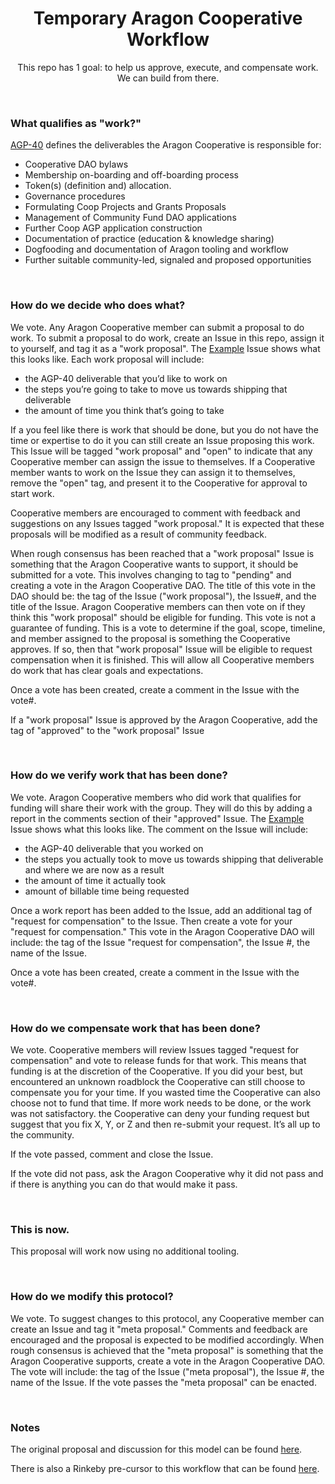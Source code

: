 <h1 align='center'>
  Temporary Aragon Cooperative Workflow
</h1>

<p align='center'>
  This repo has 1 goal: to help us approve, execute, and compensate work. We can build from there.
</p>

<br>

### What qualifies as "work?"

[AGP-40](https://github.com/aragon/AGPs/blob/6d2f51a988b13c6855cd8c1a955807f476d4cac9/AGPs/AGP-40.md) defines the deliverables the Aragon Cooperative is responsible for:
- Cooperative DAO bylaws
- Membership on-boarding and off-boarding process
- Token(s) (definition and) allocation.
- Governance procedures
- Formulating Coop Projects and Grants Proposals
- Management of Community Fund DAO applications
- Further Coop AGP application construction
- Documentation of practice (education & knowledge sharing)
- Dogfooding and documentation of Aragon tooling and workflow
- Further suitable community-led, signaled and proposed opportunities

<br>

### How do we decide who does what?

We vote. Any Aragon Cooperative member can submit a proposal to do work. To submit a proposal to do work, create an Issue in this repo, assign it to yourself, and tag it as a "work proposal". The [Example](https://github.com/aragoncoop/temp/issues/1) Issue shows what this looks like. Each work proposal will include:
- the AGP-40 deliverable that you’d like to work on
- the steps you’re going to take to move us towards shipping that deliverable
- the amount of time you think that’s going to take

If a you feel like there is work that should be done, but you do not have the time or expertise to do it you can still create an Issue proposing this work. This Issue will be tagged "work proposal" and "open" to indicate that any Cooperative member can assign the issue to themselves. If a Cooperative member wants to work on the Issue they can assign it to themselves, remove the "open" tag, and present it to the Cooperative for approval to start work.

Cooperative members are encouraged to comment with feedback and suggestions on any Issues tagged "work proposal." It is expected that these proposals will be modified as a result of community feedback.

When rough consensus has been reached that a "work proposal" Issue is something that the Aragon Cooperative wants to support, it should be submitted for a vote. This involves changing to tag to "pending" and creating a vote in the Aragon Cooperative DAO. The title of this vote in the DAO should be: the tag of the Issue ("work proposal"), the Issue#, and the title of the Issue. Aragon Cooperative members can then vote on if they think this "work proposal" should be eligible for funding. This vote is not a guarantee of funding. This is a vote to determine if the goal, scope, timeline, and member assigned to the proposal is something the Cooperative approves. If so, then that "work proposal" Issue will be eligible to request compensation when it is finished. This will allow all Cooperative members do work that has clear goals and expectations.

Once a vote has been created, create a comment in the Issue with the vote#. 

If a "work proposal" Issue is approved by the Aragon Cooperative, add the tag of "approved" to the "work proposal" Issue

<br>

### How do we verify work that has been done?

We vote. Aragon Cooperative members who did work that qualifies for funding will share their work with the group. They will do this by adding a report in the comments section of their "approved" Issue. The [Example](https://github.com/aragoncoop/temp/issues/1) Issue shows what this looks like. The comment on the Issue will include:
- the AGP-40 deliverable that you worked on
- the steps you actually took to move us towards shipping that deliverable and where we are now as a result
- the amount of time it actually took
- amount of billable time being requested

Once a work report has been added to the Issue, add an additional tag of "request for compensation" to the Issue. Then create a vote for your "request for compensation." This vote in the Aragon Cooperative DAO will include: the tag of the Issue "request for compensation", the Issue #, the name of the Issue. 

Once a vote has been created, create a comment in the Issue with the vote#. 

<br>

### How do we compensate work that has been done?

We vote. Cooperative members will review Issues tagged "request for compensation" and vote to release funds for that work. This means that funding is at the discretion of the Cooperative. If you did your best, but encountered an unknown roadblock the Cooperative can still choose to compensate you for your time. If you wasted time the Cooperative can also choose not to fund that time. If more work needs to be done, or the work was not satisfactory. the Cooperative can deny your funding request but suggest that you fix X, Y, or Z and then re-submit your request. It’s all up to the community.

If the vote passed, comment and close the Issue.

If the vote did not pass, ask the Aragon Cooperative why it did not pass and if there is anything you can do that would make it pass. 

<br>

### This is now.

This proposal will work now using no additional tooling.

<br>

### How do we modify this protocol?

We vote. To suggest changes to this protocol, any Cooperative member can create an Issue and tag it "meta proposal." Comments and feedback are encouraged and the proposal is expected to be modified accordingly. When rough consensus is achieved that the "meta proposal" is something that the Aragon Cooperative supports, create a vote in the Aragon Cooperative DAO. The vote will include: the tag of the Issue ("meta proposal"), the Issue #, the name of the Issue. If the vote passes the "meta proposal" can be enacted.

<br>

### Notes

The original proposal and discussion for this model can be found [here](https://forum.aragon.org/t/proposal-for-a-temporary-aragon-cooperative-workflow/966).

There is also a Rinkeby pre-cursor to this workflow that can be found [here](https://github.com/burrrata/temp).

<br>
